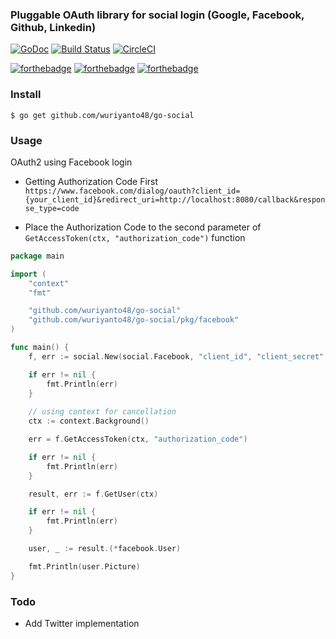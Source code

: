 ### Pluggable OAuth library for social login (Google, Facebook, Github, Linkedin)


[![GoDoc](https://godoc.org/github.com/wuriyanto48/go-social?status.svg)](https://godoc.org/github.com/wuriyanto48/go-social)
[![Build Status](https://travis-ci.org/wuriyanto48/go-social.svg?branch=master)](https://travis-ci.org/wuriyanto48/go-social)
[![CircleCI](https://circleci.com/gh/wuriyanto48/go-social.svg?style=svg)](https://circleci.com/gh/wuriyanto48/go-social)

[![forthebadge](https://forthebadge.com/images/badges/made-with-go.svg)](https://forthebadge.com) [![forthebadge](https://forthebadge.com/images/badges/fuck-it-ship-it.svg)](https://forthebadge.com) [![forthebadge](https://forthebadge.com/images/badges/contains-technical-debt.svg)](https://forthebadge.com)

### Install
```shell
$ go get github.com/wuriyanto48/go-social
```

### Usage

OAuth2 using Facebook login

* Getting Authorization Code First
`https://www.facebook.com/dialog/oauth?client_id={your_client_id}&redirect_uri=http://localhost:8080/callback&response_type=code`

* Place the Authorization Code to the second parameter of `GetAccessToken(ctx, "authorization_code")` function

```go
package main

import (
	"context"
	"fmt"

	"github.com/wuriyanto48/go-social"
	"github.com/wuriyanto48/go-social/pkg/facebook"
)

func main() {
	f, err := social.New(social.Facebook, "client_id", "client_secret", "", "http://localhost:8080/callback", "", 0)

	if err != nil {
		fmt.Println(err)
	}
	
	// using context for cancellation
	ctx := context.Background()

	err = f.GetAccessToken(ctx, "authorization_code")

	if err != nil {
		fmt.Println(err)
	}

	result, err := f.GetUser(ctx)

	if err != nil {
		fmt.Println(err)
	}

	user, _ := result.(*facebook.User)

	fmt.Println(user.Picture)
}

```

### Todo
- Add Twitter implementation